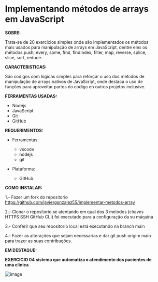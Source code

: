 # Implementando métodos de arrays em JavaScript 

**SOBRE:**

Trata-se de 20 exercicios simples onde são implementados os métodos mais usados para manipulação de arrays em JavaScript, dentre eles os métodos push, every, some, find, findIndex, filter, map, reverse, splice, slice, sort, reduce.

**CARACTERISTICAS:**

São codigos com lógicas simples para reforçãr o uso dos metodos de manipulação de arrays nativos de JavaScript, onde destaca o uso de funções para aproveitar partes do codigo en outros projetos inclusive. 

**FERRAMENTAS USADAS:**

* Nodejs
* JavaScript
* Git
* GitHub 

**REQUERIMENTOS:**

* Ferramentas:
  * vscode
  * nodejs
  * git

* Plataforma:
  * GitHub 

**COMO INSTALAR:**

1.- Fazer um fork do repositorio <https://github.com/javiergonzalez55/implementar-metodos-array>

2.- Clonar o repositorio se atentando em qual dos 3 metodos (chaves HTTPS SSH GitHub CLI) foi executado 
    para a configuração da su máquina

3.- Conferir que seu repositorio local está executando na branch main 

4.- Fazer as alterações que sejam necessarias e dar git push origim main para trazer as suas contribuções.

**EM DESTAQUE:**

**EXERCICIO 04 sistema que automatiza o atendimento dos pacientes de uma clinica**

![image](https://github.com/javiergonzalez55/implementar-metodos-array/assets/134230318/45a66f3e-6235-4f29-90a4-5cc3297e77ce)










